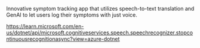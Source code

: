 Innovative symptom tracking app that utilizes speech-to-text translation and GenAI to let users log their symptoms with just voice. 


https://learn.microsoft.com/en-us/dotnet/api/microsoft.cognitiveservices.speech.speechrecognizer.stopcontinuousrecognitionasync?view=azure-dotnet
